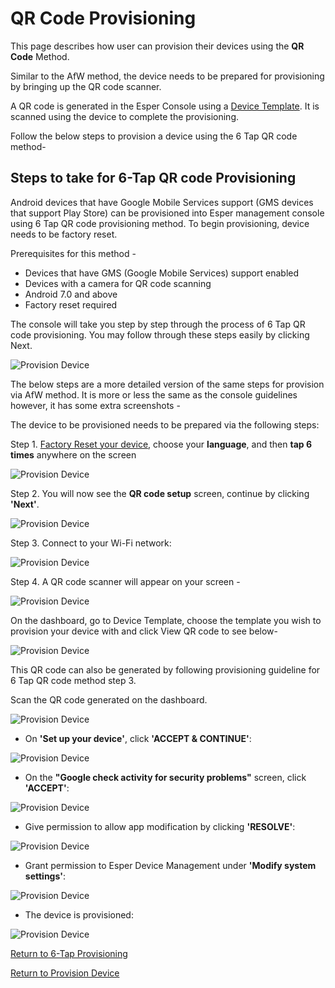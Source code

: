 # QR Code Provisioning

This page describes how user can provision their devices using the **QR Code** Method.

Similar to the AfW method, the device needs to be prepared for provisioning by bringing up the QR code scanner.

A QR code is generated in the Esper Console using a [Device Template](../../device-template/index.md). It is scanned using the device to complete the provisioning.

Follow the below steps to provision a device using the 6 Tap QR code method-

## Steps to take for 6-Tap QR code Provisioning

Android devices that have Google Mobile Services support (GMS devices that support Play Store) can be provisioned into Esper management console using 6 Tap QR code provisioning method. To begin provisioning, device needs to be factory reset. <br> 

Prerequisites for this method - 

- Devices that have GMS (Google Mobile Services) support enabled
- Devices with a camera for QR code scanning
- Android 7.0 and above
- Factory reset required

The console will take you step by step through the process of 6 Tap QR code provisioning. You may follow through these steps easily by clicking Next.

![Provision Device](../../../assets/provisioning/console2.png)

The below steps are a more detailed version of the same steps for provision via AfW method. It is more or less the same as the console guidelines however, it has some extra screenshots - 

The device to be provisioned needs to be prepared via the following steps:

Step 1. [Factory Reset your device](../howtofactoryreset.md), choose your **language**, and then **tap 6 times** anywhere on the screen

![Provision Device](../../../assets/OLD_DASHBOARD/1_ProD.png)

Step 2. You will now see the **QR code setup** screen, continue by clicking **'Next'**.

![Provision Device](../../../assets/provisioning/qrcode1.png)

Step 3. Connect to your Wi-Fi network:

![Provision Device](../../../assets/OLD_DASHBOARD/3_PD.png)

Step 4. A QR code scanner will appear on your screen -

![Provision Device](../../../assets/OLD_DASHBOARD/13_PD.png)

On the dashboard, go to Device Template, choose the template you wish to provision your device with and click View QR code to see below-

![Provision Device](../../../assets/OLD_DASHBOARD/19_DT.png)

This QR code can also be generated by following provisioning guideline for 6 Tap QR code method step 3.

Scan the QR code generated on the dashboard.

![Provision Device](../../../assets/OLD_DASHBOARD/13.1_PD.png)

- On **'Set up your device'**, click **'ACCEPT & CONTINUE'**:

![Provision Device](../../../assets/OLD_DASHBOARD/12_PD.png)

- On the **"Google check activity for security problems"** screen, click **'ACCEPT'**:

![Provision Device](../../../assets/OLD_DASHBOARD/14.1_PD.png)

- Give permission to allow app modification by clicking **'RESOLVE'**:

![Provision Device](../../../assets/OLD_DASHBOARD/16_PD.png)

- Grant permission to Esper Device Management under **'Modify system settings'**:

![Provision Device](../../../assets/OLD_DASHBOARD/18_PD.png)

- The device is provisioned:

![Provision Device](../../../assets/OLD_DASHBOARD/100.png)

[Return to 6-Tap Provisioning](../index.md)



[Return to Provision Device](../index.md)
